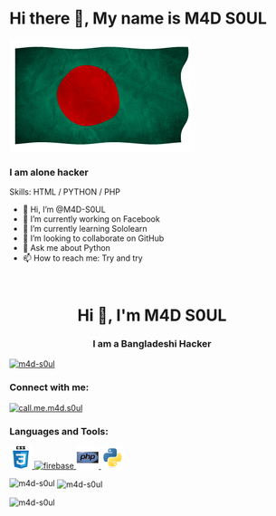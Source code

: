 <h1>Hi there 👋, My name is M4D S0UL</h1>
<img src="https://github.com/M4D-S0UL/M4D-S0UL/blob/main/m4d.gif"/><br>
</h1>
<h3>I am alone hacker</h2>

<p>Skills: HTML / PYTHON / PHP</p>


- 👋 Hi, I’m @M4D-S0UL
- 🔭 I’m currently working on Facebook
- 🌱 I’m currently learning Sololearn
- 👯 I’m looking to collaborate on GitHub
- 💬 Ask me about Python
- 📫 How to reach me: Try and try

<img src="https://github.com/M4D-S0UL/M4D-S0UL/blob/main/github.png" width="50" hidden="50" /> <img src="https://github.com/M4D-S0UL/M4D-S0UL/blob/main/Facebook.png" width="50" hidden="50" />
<br>


<h1 align="center">Hi 👋, I'm M4D S0UL</h1>
<h3 align="center">I am a Bangladeshi Hacker</h3>

<p align="left"> <a href="https://github.com/ryo-ma/github-profile-trophy"><img src="https://github-profile-trophy.vercel.app/?username=m4d-s0ul" alt="m4d-s0ul" /></a> </p>

<h3 align="left">Connect with me:</h3>
<p align="left">
<a href="https://fb.com/call.me.m4d.s0ul" target="blank"><img align="center" src="https://raw.githubusercontent.com/rahuldkjain/github-profile-readme-generator/master/src/images/icons/Social/facebook.svg" alt="call.me.m4d.s0ul" height="30" width="40" /></a>
</p>

<h3 align="left">Languages and Tools:</h3>
<p align="left"> <a href="https://www.w3schools.com/css/" target="_blank" rel="noreferrer"> <img src="https://raw.githubusercontent.com/devicons/devicon/master/icons/css3/css3-original-wordmark.svg" alt="css3" width="40" height="40"/> </a> <a href="https://firebase.google.com/" target="_blank" rel="noreferrer"> <img src="https://www.vectorlogo.zone/logos/firebase/firebase-icon.svg" alt="firebase" width="40" height="40"/> </a> <a href="https://www.php.net" target="_blank" rel="noreferrer"> <img src="https://raw.githubusercontent.com/devicons/devicon/master/icons/php/php-original.svg" alt="php" width="40" height="40"/> </a> <a href="https://www.python.org" target="_blank" rel="noreferrer"> <img src="https://raw.githubusercontent.com/devicons/devicon/master/icons/python/python-original.svg" alt="python" width="40" height="40"/> </a> </p>

<p><img align="left" src="https://github-readme-stats.vercel.app/api/top-langs?username=m4d-s0ul&show_icons=true&locale=en&layout=compact" alt="m4d-s0ul" /></p>

<p>&nbsp;<img align="center" src="https://github-readme-stats.vercel.app/api?username=m4d-s0ul&show_icons=true&locale=en" alt="m4d-s0ul" /></p>

<p><img align="center" src="https://github-readme-streak-stats.herokuapp.com/?user=m4d-s0ul&" alt="m4d-s0ul" /></p>
